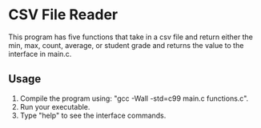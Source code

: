 # CSV File Reader
This program has five functions that take in a csv file and return either
the min, max, count, average, or student grade and returns the value to the
interface in main.c.

## Usage
1. Compile the program using: "gcc -Wall -std=c99 main.c functions.c".
2. Run your executable.
3. Type "help" to see the interface commands.
